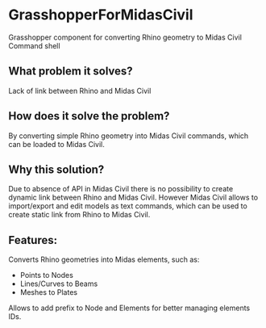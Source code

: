 # GrasshopperForMidasCivil
Grasshopper component for converting Rhino geometry to Midas Civil Command shell

## What problem it solves?
Lack of link between Rhino and Midas Civil

## How does it solve the problem?
By converting simple Rhino geometry into Midas Civil commands, which can be loaded to Midas Civil.

## Why this solution?
Due to absence of API in Midas Civil there is no possibility to create dynamic link between Rhino and Midas Civil. However Midas Civil allows to import/export and edit
models as text commands, which can be used to create static link from Rhino to Midas Civil.

## Features:
Converts Rhino geometries into Midas elements, such as:
- Points to Nodes
- Lines/Curves to Beams
- Meshes to Plates

Allows to add prefix to Node and Elements for better managing elements IDs.
